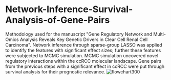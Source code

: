 # Network-Inference-Survival-Analysis-of-Gene-Pairs
Methodology used for the manuscript "Gene Regulatory Network and Multi-Omics Analysis Reveals Key Genetic Drivers in Clear Cell Renal Cell Carcinoma".
Network inference through sparse-group LASSO was applied to identify the features with significant effect sizes; further these features were subjected to MCMC simulation. MCMC simulation uncovered novel regulatory interactions within the ccRCC molecular landscape. Gene pairs from the previous steps with a significant effect in ccRCC were put through survival analysis for their prognostic relevance.
![flowchart300](https://github.com/user-attachments/assets/21d42d42-368b-4e77-b7da-f55b935825db)

